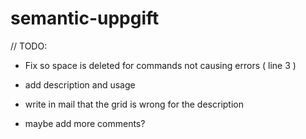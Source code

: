 # semantic-uppgift

// TODO: 

- Fix so space is deleted for commands not causing errors ( line 3 )

- add description and usage 

- write in mail that the grid is wrong for the description 

- maybe add more comments? 